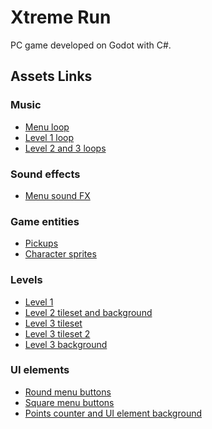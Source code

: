 ﻿# Xtreme Run

PC game developed on Godot with C#.


## Assets Links

### Music
- [Menu loop](https://opengameart.org/content/menu-loop)
- [Level 1 loop](https://opengameart.org/content/airship-song)
- [Level 2 and 3 loops](https://opengameart.org/content/game-game)

### Sound effects
- [Menu sound FX](https://opengameart.org/content/ui-and-item-sounds-sample-1)

### Game entities
- [Pickups](https://oryxdesignlab.itch.io/16-bit-sci-fi)
- [Character sprites](https://opengameart.org/content/3-character-sprite-sheets)

### Levels
- [Level 1](https://opengameart.org/content/nature-tileset)
- [Level 2 tileset and background](https://opengameart.org/content/steampunk-level-tileset-mega-pack-level-tileset-16x16)
- [Level 3 tileset](https://ansimuz.itch.io/warped-city)
- [Level 3 tileset 2](https://ansimuz.itch.io/warped-city-2)
- [Level 3 background](https://www.uhdpaper.com/2019/07/8-bit-pixel-art-digital-art-night-city.html)

### UI elements
- [Round menu buttons](https://www.vectorstock.com/royalty-free-vector/black-and-white-buttons-for-game-vector-1728511)
- [Square menu buttons](https://nectanebo.itch.io/menu-buttons)
- [Points counter and UI element background](https://docs.godotengine.org/es/stable/getting_started/step_by_step/ui_game_user_interface.html)


